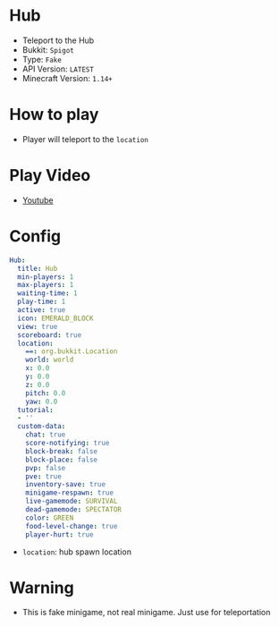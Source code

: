 # Hub
- Teleport to the Hub
- Bukkit: `Spigot`
- Type: `Fake`
- API Version: `LATEST`
- Minecraft Version: `1.14+`



# How to play
- Player will teleport to the `location`



# Play Video
- [Youtube](https://youtu.be/8BLEKaSAu-U)



# Config
```yaml
Hub:
  title: Hub
  min-players: 1
  max-players: 1
  waiting-time: 1
  play-time: 1
  active: true
  icon: EMERALD_BLOCK
  view: true
  scoreboard: true
  location:
    ==: org.bukkit.Location
    world: world
    x: 0.0
    y: 0.0
    z: 0.0
    pitch: 0.0
    yaw: 0.0
  tutorial:
  - ''
  custom-data:
    chat: true
    score-notifying: true
    block-break: false
    block-place: false
    pvp: false
    pve: true
    inventory-save: true
    minigame-respawn: true
    live-gamemode: SURVIVAL
    dead-gamemode: SPECTATOR
    color: GREEN
    food-level-change: true
    player-hurt: true
```
- `location`: hub spawn location

# Warning
- This is fake minigame, not real minigame. Just use for teleportation